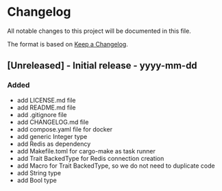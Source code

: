 # Changelog

All notable changes to this project will be documented in this file.

The format is based on [Keep a Changelog](https://keepachangelog.com/en/1.1.0/).

## [Unreleased] - Initial release - yyyy-mm-dd

### Added

- add LICENSE.md file
- add README.md file
- add .gitignore file
- add CHANGELOG.md file
- add compose.yaml file for docker
- add generic Integer type
- add Redis as dependency
- add Makefile.toml for cargo-make as task runner
- add Trait BackedType for Redis connection creation
- add Macro for Trait BackedType, so we do not need to duplicate code
- add String type
- add Bool type